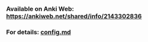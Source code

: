 ### Available on Anki Web: https://ankiweb.net/shared/info/2143302836
### For details: [config.md](./config.md)
